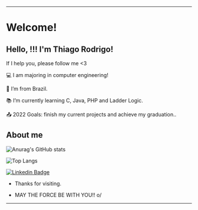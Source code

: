 ----------------------------------------------------------------------------

# Welcome!

 

## Hello, !!! I'm Thiago Rodrigo!

If I help you, please follow me <3

 

:computer: I am majoring in computer engineering!

:house_with_garden: I’m from Brazil.

:books: I’m currently learning C, Java, PHP and Ladder Logic.

:outbox_tray: 2022 Goals: finish my current projects and achieve my graduation..

 

## About me

![Anurag's GitHub stats](https://github-readme-stats.vercel.app/api?username=RodSalg&theme=onedark&show_icons=true)

![Top Langs](https://github-readme-stats.vercel.app/api/top-langs/?username=RodSalg&theme=tokyonight)




   [![Linkedin Badge](https://img.shields.io/badge/-LinkedIn-blue?style=flat-square&logo=Linkedin&logoColor=white&link=https://www.linkedin.com/in/thiago-rodrigo-649820218/)](https://www.linkedin.com/in/thiago-rodrigo-649820218/)



- Thanks for visiting.

- MAY THE FORCE BE WITH YOU!! o/

----------------------------------------------------------------------------------
